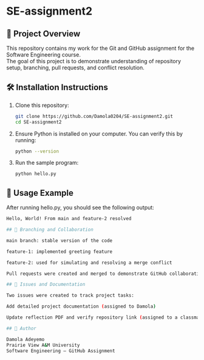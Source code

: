 # SE-assignment2

## 📘 Project Overview
This repository contains my work for the Git and GitHub assignment for the Software Engineering course.  
The goal of this project is to demonstrate understanding of repository setup, branching, pull requests, and conflict resolution.

## 🛠️ Installation Instructions
1. Clone this repository:
   ```bash
   git clone https://github.com/Damola0204/SE-assignment2.git
   cd SE-assignment2

2. Ensure Python is installed on your computer.
You can verify this by running:
   ```bash
   python --version

4. Run the sample program:
   ```bash
   python hello.py

## 🚀 Usage Example

After running hello.py, you should see the following output:
   ```bash
   Hello, World! From main and feature-2 resolved

## 🌿 Branching and Collaboration

main branch: stable version of the code

feature-1: implemented greeting feature

feature-2: used for simulating and resolving a merge conflict

Pull requests were created and merged to demonstrate GitHub collaboration features.

## 🧾 Issues and Documentation

Two issues were created to track project tasks:

Add detailed project documentation (assigned to Damola)

Update reflection PDF and verify repository link (assigned to a classmate)

## 👥 Author

Damola Adeyemo
Prairie View A&M University
Software Engineering — GitHub Assignment
